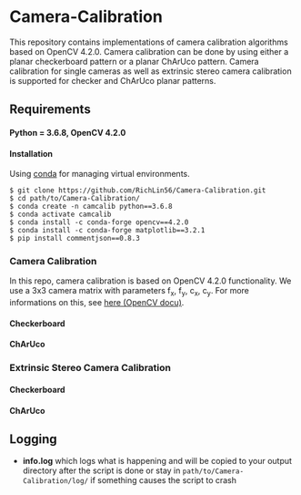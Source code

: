 # Camera-Calibration
This repository contains implementations of camera calibration algorithms based on OpenCV 4.2.0. Camera calibration can be done by using either a planar checkerboard pattern or a planar ChArUco pattern. Camera calibration for single cameras as well as extrinsic stereo camera calibration is supported for checker and ChArUco planar patterns.
## Requirements
#### Python = 3.6.8, OpenCV 4.2.0

#### Installation
Using [conda](https://docs.conda.io/en/latest/miniconda.html) for managing virtual environments.

    $ git clone https://github.com/RichLin56/Camera-Calibration.git
    $ cd path/to/Camera-Calibration/
    $ conda create -n camcalib python==3.6.8
    $ conda activate camcalib
    $ conda install -c conda-forge opencv==4.2.0
    $ conda install -c conda-forge matplotlib==3.2.1
    $ pip install commentjson==0.8.3

### Camera Calibration
In this repo, camera calibration is based on OpenCV 4.2.0 functionality. We use a 3x3 camera matrix with parameters f<sub>x</sub>, f<sub>y</sub>, c<sub>x</sub>, c<sub>y</sub>. For more informations on this, see [here (OpenCV docu)](https://docs.opencv.org/4.2.0/d9/d0c/group__calib3d.html).
#### Checkerboard

#### ChArUco

### Extrinsic Stereo Camera Calibration

#### Checkerboard

#### ChArUco

## Logging
- __info.log__ which logs what is happening and will be copied to your output directory after the script is done or stay in `path/to/Camera-Calibration/log/` if something causes the script to crash



